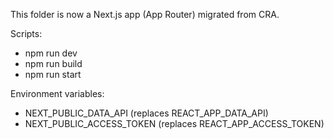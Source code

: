 This folder is now a Next.js app (App Router) migrated from CRA.

Scripts:
- npm run dev
- npm run build
- npm run start

Environment variables:
- NEXT_PUBLIC_DATA_API (replaces REACT_APP_DATA_API)
- NEXT_PUBLIC_ACCESS_TOKEN (replaces REACT_APP_ACCESS_TOKEN)


